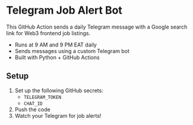# Telegram Job Alert Bot

This GitHub Action sends a daily Telegram message with a Google search link for Web3 frontend job listings.

- Runs at 9 AM and 9 PM EAT daily
- Sends messages using a custom Telegram bot
- Built with Python + GitHub Actions

## Setup

1. Set up the following GitHub secrets:
   - `TELEGRAM_TOKEN`
   - `CHAT_ID`
2. Push the code
3. Watch your Telegram for job alerts!
